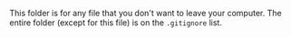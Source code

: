 This folder is for any file that you don't want to leave your computer.
The entire folder (except for this file) is on the `.gitignore` list.
